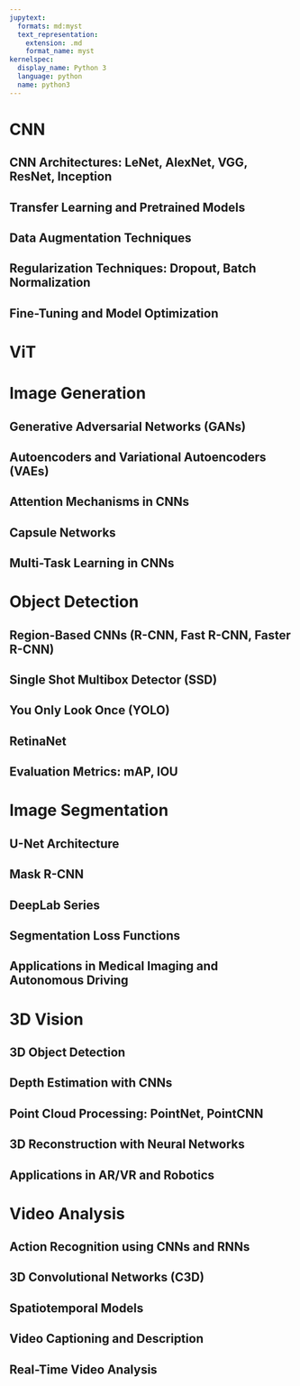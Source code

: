 ```yaml
---
jupytext:
  formats: md:myst
  text_representation:
    extension: .md
    format_name: myst
kernelspec:
  display_name: Python 3
  language: python
  name: python3
---
```

# CNN
## CNN Architectures: LeNet, AlexNet, VGG, ResNet, Inception
## Transfer Learning and Pretrained Models
## Data Augmentation Techniques
## Regularization Techniques: Dropout, Batch Normalization
## Fine-Tuning and Model Optimization

# ViT

# Image Generation
## Generative Adversarial Networks (GANs)
## Autoencoders and Variational Autoencoders (VAEs)
## Attention Mechanisms in CNNs
## Capsule Networks
## Multi-Task Learning in CNNs

# Object Detection
## Region-Based CNNs (R-CNN, Fast R-CNN, Faster R-CNN)
## Single Shot Multibox Detector (SSD)
## You Only Look Once (YOLO)
## RetinaNet
## Evaluation Metrics: mAP, IOU

# Image Segmentation
## U-Net Architecture
## Mask R-CNN
## DeepLab Series
## Segmentation Loss Functions
## Applications in Medical Imaging and Autonomous Driving

# 3D Vision
## 3D Object Detection
## Depth Estimation with CNNs
## Point Cloud Processing: PointNet, PointCNN
## 3D Reconstruction with Neural Networks
## Applications in AR/VR and Robotics

# Video Analysis
## Action Recognition using CNNs and RNNs
## 3D Convolutional Networks (C3D)
## Spatiotemporal Models
## Video Captioning and Description
## Real-Time Video Analysis